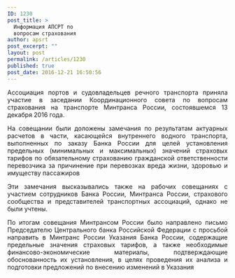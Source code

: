 ```yaml
---
ID: 1230
post_title: >
  Информация АПСРТ по
  вопросам страхования
author: apsrt
post_excerpt: ""
layout: post
permalink: /articles/1230
published: true
post_date: 2016-12-21 16:50:56
---
```

<p style="text-align: justify;">Ассоциация портов и судовладельцев речного транспорта приняла участие в заседании Координационного совета по вопросам страхования на транспорте Минтранса России, состоявшемся 13 декабря 2016 года.</p>
<p style="text-align: justify;">На совещании были доложены замечания по результатам актуарных расчетов в части, касающейся внутреннего водного транспорта, выполненных по заказу Банка России для целей установления предельных (минимальных и максимальных) значений страховых тарифов по обязательному страхованию гражданской ответственности перевозчика за причинение при перевозках вреда жизни, здоровью и имуществу пассажиров</p>
<p style="text-align: justify;">Эти замечания высказывались также на рабочих совещаниях с участием сотрудников Банка России, Минтранса России, страхового сообщества и представителей транспортных ассоциаций, однако не были учтены.</p>
<p style="text-align: justify;">По итогам совещания Минтрансом России было направлено письмо Председателю Центрального банка Российской Федерации с просьбой направить в Минтранс России Указания Банка России, содержащие предельные значения страховых тарифов, а также необходимые финансово-экономические материалы, подтверждающие обоснованность их установления, в целях проведения их анализа и подготовки предложений по внесению изменений в Указания</p>
&nbsp;